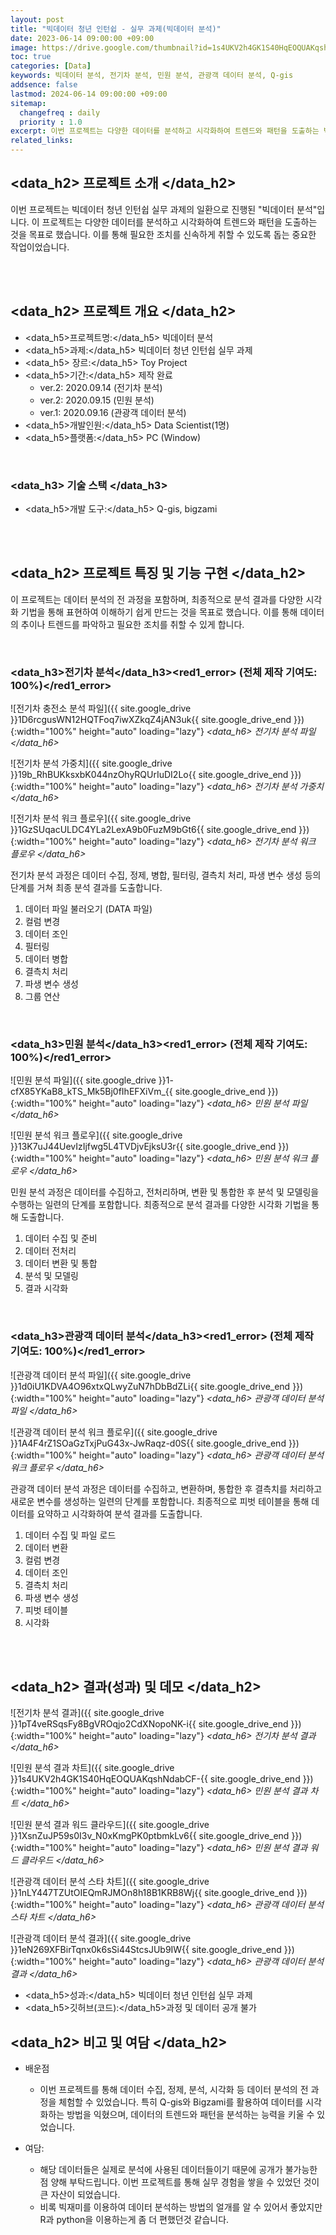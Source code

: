 ```yaml
---
layout: post
title: "빅데이터 청년 인턴쉽 - 실무 과제(빅데이터 분석)"
date: 2023-06-14 09:00:00 +09:00
image: https://drive.google.com/thumbnail?id=1s4UKV2h4GK1S40HqEOQUAKqshNdabCF-
toc: true
categories: [Data]
keywords: 빅데이터 분석, 전기차 분석, 민원 분석, 관광객 데이터 분석, Q-gis
addsence: false
lastmod: 2024-06-14 09:00:00 +09:00
sitemap:
  changefreq : daily
  priority : 1.0
excerpt: 이번 프로젝트는 다양한 데이터를 분석하고 시각화하여 트렌드와 패턴을 도출하는 빅데이터 청년 인턴쉽 실무 과제로, Q-gis와 Bigzami를 활용했습니다.
related_links:
---
```



## <data_h2> 프로젝트 소개 </data_h2>

이번 프로젝트는 빅데이터 청년 인턴쉽 실무 과제의 일환으로 진행된 "빅데이터 분석"입니다. 이 프로젝트는 다양한 데이터를 분석하고 시각화하여 트렌드와 패턴을 도출하는 것을 목표로 했습니다. 이를 통해 필요한 조치를 신속하게 취할 수 있도록 돕는 중요한 작업이었습니다.

<br>
<br>

## <data_h2> 프로젝트 개요 </data_h2>

- <span><data_h5>프로젝트명:</data_h5> 빅데이터 분석</span>
- <span><data_h5>과제:</data_h5> 빅데이터 청년 인턴쉽 실무 과제</span>
- <span><data_h5> 장르:</data_h5> Toy Project</span>
- <span><data_h5>기간:</data_h5> 제작 완료</span>
    - ver.2: 2020.09.14 (전기차 분석)
    - ver.2: 2020.09.15 (민원 분석)
    - ver.1: 2020.09.16 (관광객 데이터 분석)
- <span><data_h5>개발인원:</data_h5> Data Scientist(1명)</span>
- <span><data_h5>플랫폼:</data_h5> PC (Window)</span>

<br>

### <data_h3> 기술 스택 </data_h3>

- <span><data_h5>개발 도구:</data_h5> Q-gis, bigzami </span>

<br>
<br>

## <data_h2> 프로젝트 특징 및 기능 구현 </data_h2>

이 프로젝트는 데이터 분석의 전 과정을 포함하며, 최종적으로 분석 결과를 다양한 시각화 기법을 통해 표현하여 이해하기 쉽게 만드는 것을 목표로 했습니다. 이를 통해 데이터의 추이나 트렌드를 파악하고 필요한 조치를 취할 수 있게 합니다.

<br>

### <data_h3>전기차 분석</data_h3><red1_error> (전체 제작 기여도: 100%)</red1_error>

![전기차 충전소 분석 파일]({{ site.google_drive }}1D6rcgusWN12HQTFoq7iwXZkqZ4jAN3uk{{ site.google_drive_end }}){:width="100%" height="auto" loading="lazy"}
*<data_h6> 전기차 분석 파일 </data_h6>*

![전기차 분석 가중치]({{ site.google_drive }}19b_RhBUKksxbK044nzOhyRQUrIuDI2Lo{{ site.google_drive_end }}){:width="100%" height="auto" loading="lazy"}
*<data_h6> 전기차 분석 가중치 </data_h6>*

![전기차 분석 워크 플로우]({{ site.google_drive }}1GzSUqacULDC4YLa2LexA9b0FuzM9bGt6{{ site.google_drive_end }}){:width="100%" height="auto" loading="lazy"}
*<data_h6> 전기차 분석 워크 플로우 </data_h6>*

전기차 분석 과정은 데이터 수집, 정제, 병합, 필터링, 결측치 처리, 파생 변수 생성 등의 단계를 거쳐 최종 분석 결과를 도출합니다.

1. 데이터 파일 불러오기 (DATA 파일)
2. 컬럼 변경
3. 데이터 조인
4. 필터링
5. 데이터 병합
6. 결측치 처리
7. 파생 변수 생성
8. 그룹 연산

<br>

### <data_h3>민원 분석</data_h3><red1_error> (전체 제작 기여도: 100%)</red1_error>

![민원 분석 파일]({{ site.google_drive }}1-cfX85YKaB8_kTS_Mk5Bj0fIhEFXiVm_{{ site.google_drive_end }}){:width="100%" height="auto" loading="lazy"}
*<data_h6> 민원 분석 파일 </data_h6>*

![민원 분석 워크 플로우]({{ site.google_drive }}13K7uJ44UevIzIjfwg5L4TVDjvEjksU3r{{ site.google_drive_end }}){:width="100%" height="auto" loading="lazy"}
*<data_h6> 민원 분석 워크 플로우 </data_h6>*

민원 분석 과정은 데이터를 수집하고, 전처리하며, 변환 및 통합한 후 분석 및 모델링을 수행하는 일련의 단계를 포함합니다. 최종적으로 분석 결과를 다양한 시각화 기법을 통해 도출합니다.

1. 데이터 수집 및 준비
2. 데이터 전처리
3. 데이터 변환 및 통합
4. 분석 및 모델링
5. 결과 시각화

<br>


### <data_h3>관광객 데이터 분석</data_h3><red1_error> (전체 제작 기여도: 100%)</red1_error>

![관광객 데이터 분석 파일]({{ site.google_drive }}1d0iU1KDVA4O96xtxQLwyZuN7hDbBdZLi{{ site.google_drive_end }}){:width="100%" height="auto" loading="lazy"}
*<data_h6> 관광객 데이터 분석 파일 </data_h6>*

![관광객 데이터 분석 워크 플로우]({{ site.google_drive }}1A4F4rZ1SOaGzTxjPuG43x-JwRaqz-d0S{{ site.google_drive_end }}){:width="100%" height="auto" loading="lazy"}
*<data_h6> 관광객 데이터 분석 워크 플로우 </data_h6>*

관광객 데이터 분석 과정은 데이터를 수집하고, 변환하며, 통합한 후 결측치를 처리하고 새로운 변수를 생성하는 일련의 단계를 포함합니다. 최종적으로 피벗 테이블을 통해 데이터를 요약하고 시각화하여 분석 결과를 도출합니다.

1. 데이터 수집 및 파일 로드
2. 데이터 변환
3. 컬럼 변경
4. 데이터 조인
5. 결측치 처리
6. 파생 변수 생성
7. 피벗 테이블
8. 시각화

<br>
<br>

## <data_h2> 결과(성과) 및 데모 </data_h2>

![전기차 분석 결과]({{ site.google_drive }}1pT4veRSqsFy8BgVROqjo2CdXNopoNK-i{{ site.google_drive_end }}){:width="100%" height="auto" loading="lazy"}
*<data_h6> 전기차 분석 결과 </data_h6>*

![민원 분석 결과 차트]({{ site.google_drive }}1s4UKV2h4GK1S40HqEOQUAKqshNdabCF-{{ site.google_drive_end }}){:width="100%" height="auto" loading="lazy"}
*<data_h6> 민원 분석 결과 차트 </data_h6>*

![민원 분석 결과 워드 클라우드]({{ site.google_drive }}1XsnZuJP59s0I3v_N0xKmgPK0ptbmkLv6{{ site.google_drive_end }}){:width="100%" height="auto" loading="lazy"}
*<data_h6> 민원 분석 결과 워드 클라우드 </data_h6>*

![관광객 데이터 분석 스타 차트]({{ site.google_drive }}1nLY447TZUtOIEQmRJMOn8h18B1KRB8Wj{{ site.google_drive_end }}){:width="100%" height="auto" loading="lazy"}
*<data_h6> 관광객 데이터 분석 스타 차트 </data_h6>*

![관광객 데이터 분석 결과]({{ site.google_drive }}1eN269XFBirTqnx0k6sSi44StcsJUb9IW{{ site.google_drive_end }}){:width="100%" height="auto" loading="lazy"}
*<data_h6> 관광객 데이터 분석 결과 </data_h6>*

- <span><data_h5>성과:</data_h5> 빅데이터 청년 인턴쉽 실무 과제 </span>
- <span><data_h5>깃허브(코드):</data_h5>과정 및 데이터 공개 불가</span>


## <data_h2> 비고 및 여담 </data_h2>

- 배운점
  - 이번 프로젝트를 통해 데이터 수집, 정제, 분석, 시각화 등 데이터 분석의 전 과정을 체험할 수 있었습니다. 특히 Q-gis와 Bigzami를 활용하여 데이터를 시각화하는 방법을 익혔으며, 데이터의 트렌드와 패턴을 분석하는 능력을 키울 수 있었습니다.

- 여담:
  - 해당 데이터들은 실제로 분석에 사용된 데이터들이기 때문에 공개가 불가능한 점 양해 부탁드립니다. 이번 프로젝트를 통해 실무 경험을 쌓을 수 있었던 것이 큰 자산이 되었습니다.
  - 비록 빅재미를 이용하여 데이터 분석하는 방법의 얼개를 알 수 있어서 좋았지만 R과 python을 이용하는게 좀 더 편했던것 같습니다.